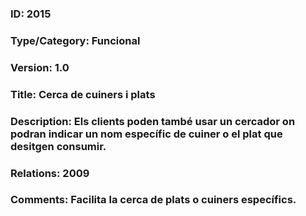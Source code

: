 ### ID: 2015
### Type/Category: Funcional
### Version: 1.0
### Title: Cerca de cuiners i plats
### Description: Els clients poden també usar un cercador on podran indicar un nom específic de cuiner o el plat que desitgen consumir.
### Relations: 2009
### Comments: Facilita la cerca de plats o cuiners específics.
